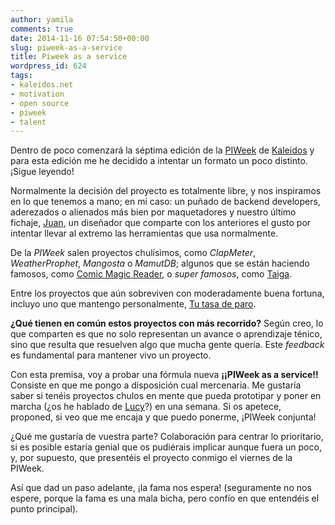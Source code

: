 ```yaml
---
author: yamila
comments: true
date: 2014-11-16 07:54:50+00:00
slug: piweek-as-a-service
title: Piweek as a service
wordpress_id: 624
tags:
- kaleidos.net
- motivation
- open source
- piweek
- talent
---
```


Dentro de poco comenzará la séptima edición de la [PIWeek](http://piweek.com) de [Kaleidos](http://kaleidos.net) y para esta edición me he decidido a intentar un formato un poco distinto. ¡Sigue leyendo!
<!-- more -->
Normalmente la decisión del proyecto es totalmente libre, y nos inspiramos en lo que tenemos a mano; en mi caso: un puñado de backend developers, aderezados o alienados más bien por maquetadores y nuestro último fichaje, [Juan](http://twitter.com/elhombretecla), un diseñador que comparte con los anteriores el gusto por intentar llevar al extremo las herramientas que usa normalmente.

De la _PIWeek_ salen proyectos chulísimos, como _ClapMeter_, _WeatherProphet_, _Mangosta_ o _MamutDB_; algunos que se están haciendo famosos, como [Comic Magic Reader](https://play.google.com/store/apps/details?id=net.kaleidos.comicsmagic&hl=en), o _super famosos_, como [Taiga](http://taiga.io).

Entre los proyectos que aún sobreviven con moderadamente buena fortuna, incluyo uno que mantengo personalmente, [Tu tasa de paro](http://tutasadeparo.es/).

**¿Qué tienen en común estos proyectos con más recorrido?** Según creo, lo que comparten es que no solo representan un avance o aprendizaje ténico, sino que resulta que resuelven algo que mucha gente quería. Este _feedback_ es fundamental para mantener vivo un proyecto.

Con esta premisa, voy a probar una fórmula nueva **¡¡PIWeek as a service!!** Consiste en que me pongo a disposición cual mercenaria. Me gustaría saber si tenéis proyectos chulos en mente que pueda prototipar y poner en marcha (¿os he hablado de [Lucy](http://www.kaleidos.net/blog/26/tu-mejor-mvp-puede-llamarse-lucy/)?) en una semana. Si os apetece, proponed, si veo que me encaja y que puedo ponerme, ¡PIWeek conjunta!

¿Qué me gustaría de vuestra parte? Colaboración para centrar lo prioritario, si es posible estaría genial que os pudiérais implicar aunque fuera un poco, y, por supuesto, que presentéis el proyecto conmigo el viernes de la PIWeek.

Así que dad un paso adelante, ¡la fama nos espera! (seguramente no nos espere, porque la fama es una mala bicha, pero confío en que entendéis el punto principal).
